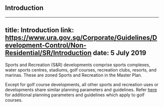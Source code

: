 
## Introduction
---
title: Introduction
link: https://www.ura.gov.sg/Corporate/Guidelines/Development-Control/Non-Residential/SR/Introduction
date: 5 July 2019
---

Sports and Recreation (S&R) developments comprise sports complexes, water sports centres, stadiums, golf courses, recreation clubs, resorts, and marinas. These are zoned Sports and Recreation in the Master Plan.

Except for golf course developments, all other sports and recreation uses or developments share similar planning parameters and guidelines. Refer [here](https://www.ura.gov.sg/Corporate/Guidelines/Development-Control/Non-Residential/SR/Golf) for additional planning parameters and guidelines which apply to golf courses.
